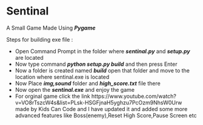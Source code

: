 # Sentinal
A Small Game Made Using <i><b>Pygame</b></i>
<p>Steps for building exe file : </p>
<ul>
<li>Open Command Prompt in the folder where <i><b>sentinal.py</b></i> and <i><b>setup.py</b></i> are located
<li>Now type command <i><b>python setup.py build</b></i> and then press Enter
<li>Now a folder is created named <i><b>build</b></i> open that folder and move to the location where sentinal.exe is located
<li>Now Place <i><b>img,sound</b></i> folder and <i><b>high_score.txt</b></i> file there
<li>Now open the <i><b>sentinal.exe</b></i> and enjoy the game
<li>For orginal game click the link https://www.youtube.com/watch?v=VO8rTszcW4s&list=PLsk-HSGFjnaH5yghzu7PcOzm9NhsW0Urw made by Kids Can Code and I have updated it and added some more advanced features like Boss(enemy),Reset High Score,Pause Screen etc
</ul>
